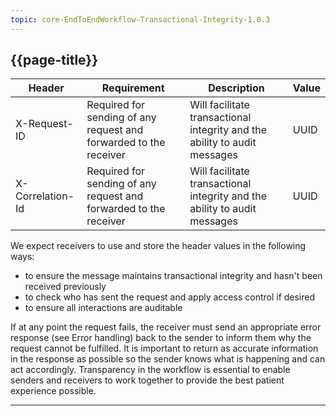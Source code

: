 ```yaml
---
topic: core-EndToEndWorkflow-Transactional-Integrity-1.0.3
---
```


## {{page-title}}

| Header           | Requirement                                                       | Description                                                               | Value  |
|------------------|-------------------------------------------------------------------|---------------------------------------------------------------------------|--------|
| X-Request-ID     | Required for sending of any request and forwarded to the receiver | Will facilitate transactional integrity and the ability to audit messages | UUID   |
| X-Correlation-Id | Required for sending of any request and forwarded to the receiver | Will facilitate transactional integrity and the ability to audit messages | UUID   |

We expect receivers to use and store the header values in the following ways:

- to ensure the message maintains transactional integrity and hasn't been received previously 
- to check who has sent the request and apply access control if desired
- to ensure all interactions are auditable

If at any point the request fails, the receiver must send an appropriate error response (see Error handling) back to the sender to inform them why the request cannot be fulfilled. It is important to return as accurate information in the response as possible so the sender knows what is happening and can act accordingly. Transparency in the workflow is essential to enable senders and receivers to work together to provide the best patient experience possible. 

<hr>
<br>